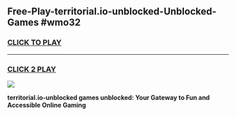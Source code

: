 
## Free-Play-territorial.io-unblocked-Unblocked-Games #wmo32
<h3>
<a href="https://news.freeplayer.one?title=territorial.io-unblocked&ref=8M">CLICK TO PLAY</a></h3>
<hr>

<h3>
<a href="https://news.freeplayer.one?title=territorial.io-unblocked&ref=8M">CLICK 2 PLAY</a>
  
</h3>

<a href="https://news.freeplayer.one?title=territorial.io-unblocked&ref=8M"><img src="https://clearcache.store/games.png"></a>


**territorial.io-unblocked games unblocked: Your Gateway to Fun and Accessible Online Gaming**
